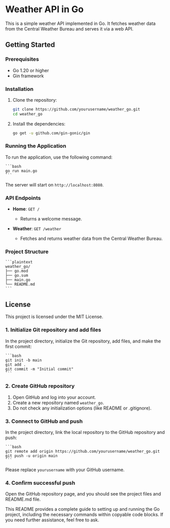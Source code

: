 # Weather API in Go

This is a simple weather API implemented in Go. It fetches weather data from the Central Weather Bureau and serves it via a web API.

## Getting Started

### Prerequisites

- Go 1.20 or higher
- Gin framework

### Installation

1. Clone the repository:

    ```bash
    git clone https://github.com/yourusername/weather_go.git
    cd weather_go
    ```

2. Install the dependencies:

    ```bash
    go get -u github.com/gin-gonic/gin
    ```

### Running the Application

To run the application, use the following command:

    ```bash
    go run main.go
    ```

The server will start on `http://localhost:8080`.

### API Endpoints

- **Home**: `GET /`
  - Returns a welcome message.

- **Weather**: `GET /weather`
  - Fetches and returns weather data from the Central Weather Bureau.

### Project Structure

    ```plaintext
    weather_go/
    ├── go.mod
    ├── go.sum
    ├── main.go
    └── README.md
    ```

## License

This project is licensed under the MIT License.

### 1. Initialize Git repository and add files

In the project directory, initialize the Git repository, add files, and make the first commit:

    ```bash
    git init -b main
    git add .
    git commit -m "Initial commit"
    ```

### 2. Create GitHub repository

1. Open GitHub and log into your account.
2. Create a new repository named `weather_go`.
3. Do not check any initialization options (like README or .gitignore).

### 3. Connect to GitHub and push

In the project directory, link the local repository to the GitHub repository and push:

    ```bash
    git remote add origin https://github.com/yourusername/weather_go.git
    git push -u origin main
    ```

Please replace `yourusername` with your GitHub username.

### 4. Confirm successful push

Open the GitHub repository page, and you should see the project files and README.md file.

This README provides a complete guide to setting up and running the Go project, including the necessary commands within copyable code blocks. If you need further assistance, feel free to ask.
